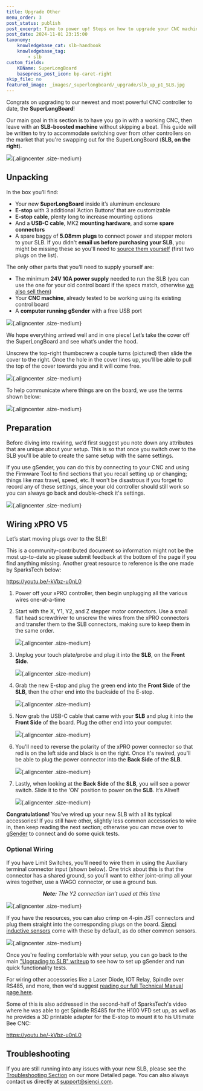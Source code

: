 ```yaml
---
title: Upgrade Other
menu_order: 3
post_status: publish
post_excerpt: Time to power up! Steps on how to upgrade your CNC machine from your old control system to the SuperLongBoard, like the xPRO V5.
post_date: 2024-11-01 23:15:00
taxonomy:
    knowledgebase_cat: slb-handbook
    knowledgebase_tag:
        - slb
custom_fields:
    KBName: SuperLongBoard
    basepress_post_icon: bp-caret-right
skip_file: no
featured_image: _images/_superlongboard/_upgrade/slb_up_p1_SLB.jpg
---
```


Congrats on upgrading to our newest and most powerful CNC controller to date, the **SuperLongBoard**!

Our main goal in this section is to have you go in with a working CNC, then leave with an **SLB-boosted machine** without skipping a beat. This guide will be written to try to accommodate switching over from other controllers on the market that you're swapping out for the SuperLongBoard (**SLB, on the right**).

![](/_images/_superlongboard/_upgrade/slb_up_p1_SLB.jpg){.aligncenter .size-medium}

## Unpacking

In the box you’ll find:

- Your new **SuperLongBoard** inside it’s aluminum enclosure
- **E-stop** with 3 additional ‘Action Buttons’ that are customizable
- **E-stop cable**, plenty long to increase mounting options
- And a **USB-C cable**, MK2 **mounting hardware**, and some **spare connectors**
- A spare baggy of **5.08mm plugs** to connect power and stepper motors to your SLB. If you didn't **email us before purchasing your SLB**, you might be missing these so you'll need to <a href="https://resources.sienci.com/view/slb-manual/#connectors-list" target="_blank" rel="noopener">source them yourself</a> (first two plugs on the list).

The only other parts that you’ll need to supply yourself are:

- The minimum **24V 10A power supply** needed to run the SLB (you can use the one for your old control board if the specs match, otherwise <a href="https://sienci.com/product/24v-12-5a-power-adapter-for-110vac/" target="_blank" rel="noopener">we also sell them</a>)
- Your **CNC machine**, already tested to be working using its existing control board
- A **computer running gSender** with a free USB port

![](/_images/_superlongboard/_upgrade/slb_up_p2_Box.jpg){.aligncenter .size-medium}

We hope everything arrived well and in one piece! Let’s take the cover off the SuperLongBoard and see what’s under the hood.

Unscrew the top-right thumbscrew a couple turns (pictured) then slide the cover to the right. Once the hole in the cover lines up, you’ll be able to pull the top of the cover towards you and it will come free.

![](/_images/_superlongboard/_upgrade/slb_up_p2_open.png){.aligncenter .size-medium}

To help communicate where things are on the board, we use the terms shown below:

![](/_images/_superlongboard/_upgrade/slb_up_p4_TopBottom.jpg){.aligncenter .size-medium}

## Preparation

Before diving into rewiring, we’d first suggest you note down any attributes that are unique about your setup. This is so that once you switch over to the SLB you'll be able to create the same setup with the same settings.

If you use gSender, you can do this by connecting to your CNC and using the Firmware Tool to find sections that you recall setting up or changing; things like max travel, speed, etc. It won't be disastrous if you forget to record any of these settings, since your old controller should still work so you can always go back and double-check it's settings.

![](/_images/_superlongboard/_upgrade/slb_up_p3_FirmMaxTravel.jpg){.aligncenter .size-medium}

## Wiring xPRO V5

Let’s start moving plugs over to the SLB!

This is a community-contributed document so information might not be the most up-to-date so please submit feedback at the bottom of the page if you find anything missing. Another great resource to reference is the one made by SparksTech below:

https://youtu.be/-kVbz-u0nL0

1. Power off your xPRO controller, then begin unplugging all the various wires one-at-a-time
1. Start with the X, Y1, Y2, and Z stepper motor connectors. Use a small flat head screwdriver to unscrew the wires from the xPRO connectors and transfer them to the SLB connectors, making sure to keep them in the same order.

   ![](/_images/_superlongboard/_upgrade/slb_up_p7_Motors.jpg){.aligncenter .size-medium}
1. Unplug your touch plate/probe and plug it into the **SLB**, on the **Front Side**.

   ![](/_images/_superlongboard/_upgrade/slb_up_p8_Probe.jpg){.aligncenter .size-medium}
1. Grab the new E-stop and plug the green end into the **Front Side** of the **SLB**, then the other end into the backside of the E-stop.

   ![](/_images/_superlongboard/_upgrade/slb_up_p9_Estop.jpg){.aligncenter .size-medium}
1. Now grab the USB-C cable that came with your **SLB** and plug it into the **Front Side** of the board. Plug the other end into your computer.

   ![](/_images/_superlongboard/_upgrade/slb_up_p10_DoubleUSB.jpeg){.aligncenter .size-medium}
1. You'll need to reverse the polarity of the xPRO power connector so that red is on the left side and black is on the right. Once it's rewired, you'll be able to plug the power connector into the **Back Side** of the **SLB**.

   ![](/_images/_superlongboard/_upgrade/slb_up_p11_Power.jpg){.aligncenter .size-medium}
1. Lastly, when looking at the **Back Side** of the **SLB**, you will see a power switch. Slide it to the ‘ON’ position to power on the **SLB**. It’s Alive!!

   ![](/_images/_superlongboard/_upgrade/slb_up_p12_OnOff.jpg){.aligncenter .size-medium}

**Congratulations!** You’ve wired up your new SLB with all its typical accessories! If you still have other, slightly less common accessories to wire in, then keep reading the next section; otherwise you can move over to <a href="https://resources.sienci.com/view/slb-upgrading/#gSender" target="_blank" rel="noopener">gSender</a> to connect and do some quick tests.

### Optional Wiring

If you have Limit Switches, you'll need to wire them in using the Auxiliary terminal connector input (shown below). One trick about this is that the connector has a shared ground, so you'll want to either joint-crimp all your wires together, use a WAGO connector, or use a ground bus.

<p style="text-align: center;"><b><em>Note:</b> The Y2 connection isn’t used at this time</em></p>

![](/_images/_superlongboard/_upgrade/slb_up_p14_LimitSLB.jpg){.aligncenter .size-medium}

If you have the resources, you can also crimp on 4-pin JST connectors and plug them straight into the corresponding plugs on the board. <a href="https://sienci.com/product/inductive-sensor-kit-for-the-LongMill-mk2/" target="_blank" rel="noopener">Sienci inductive sensors</a> come with these by default, as do other common sensors.

![](/_images/_superlongboard/_upgrade/slb_up_p13_Limit.jpg){.aligncenter .size-medium}

Once you're feeling comfortable with your setup, you can go back to the main ["Upgrading to SLB" writeup](https://resources.sienci.com/view/slb-upgrading/#gsender) to see how to set up gSender and run quick functionality tests.

For wiring other accessories like a Laser Diode, IOT Relay, Spindle over RS485, and more, then we'd suggest <a href="https://resources.sienci.com/view/slb-manual/" target="_blank" rel="noopener">reading our full Technical Manual page here</a>.

Some of this is also addressed in the second-half of SparksTech's video where he was able to get Spindle RS485 for the H100 VFD set up, as well as he provides a 3D printable adapter for the E-stop to mount it to his Ultimate Bee CNC:

https://youtu.be/-kVbz-u0nL0

## Troubleshooting

If you are still running into any issues with your new SLB, please see the <a href="https://resources.sienci.com/view/slb-manual/#troubleshooting">Troubleshooting Section</a> on our more Detailed page. You can also always contact us directly at <a href="mailto:support@sienci.com">support@sienci.com</a>.
